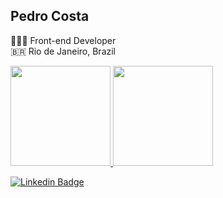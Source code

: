 ## Pedro Costa

🧑🏾‍💻 Front-end Developer <br>
🇧🇷 Rio de Janeiro, Brazil 
<div>

<a  href="https://github.com/phmc99">

<img  height="160em" src="https://github-readme-stats.vercel.app/api?username=phmc99&show_icons=true&theme=tokyonight&include_all_commits=true&count_private=true">
<img  height="160em" src="https://github-readme-stats.vercel.app/api/top-langs/?username=phmc99&layout=compact&langs_count=8&theme=tokyonight">

</div>

[![Linkedin Badge](https://img.shields.io/badge/-Pedro%20Costa-0073e6?style=flat-square&logo=Linkedin&logoColor=white&link=https://www.linkedin.com/in/phmc99/)](https://www.linkedin.com/in/phmc99/)
